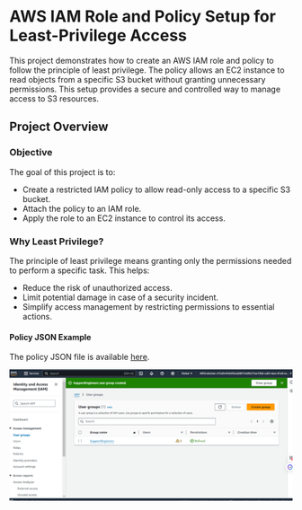 # AWS IAM Role and Policy Setup for Least-Privilege Access

This project demonstrates how to create an AWS IAM role and policy to follow the principle of least privilege. The policy allows an EC2 instance to read objects from a specific S3 bucket without granting unnecessary permissions. This setup provides a secure and controlled way to manage access to S3 resources.

## Project Overview

### Objective
The goal of this project is to:
- Create a restricted IAM policy to allow read-only access to a specific S3 bucket.
- Attach the policy to an IAM role.
- Apply the role to an EC2 instance to control its access.

### Why Least Privilege?
The principle of least privilege means granting only the permissions needed to perform a specific task. This helps:
- Reduce the risk of unauthorized access.
- Limit potential damage in case of a security incident.
- Simplify access management by restricting permissions to essential actions.


#### Policy JSON Example
The policy JSON file is available [here](policy.json).

![Screenshot of IAM Console](screenshots)

